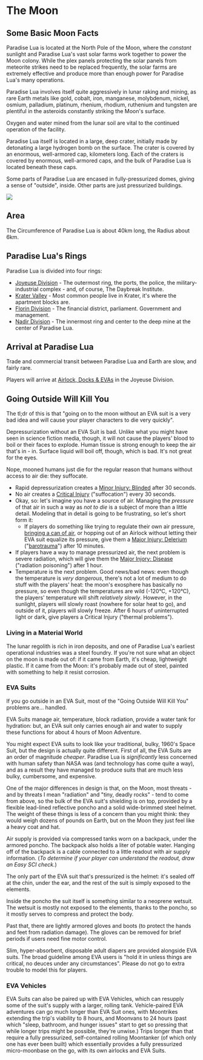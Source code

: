 # The Moon

## Some Basic Moon Facts

Paradise Lua is located at the North Pole of the Moon, where the _constant_ sunlight and Paradise Lua's vast solar farms work together to
power the Moon colony. While the plex panels protecting the solar panels from meteorite strikes need to be replaced frequently, the solar farms
are extremely effective and produce more than enough power for Paradise Lua's many operations.

Paradise Lua involves itself quite aggressively in lunar raking and mining, as rare Earth metals like gold, cobalt, iron,
manganese, molybdenum, nickel, osmium, palladium,
platinum, rhenium, rhodium, ruthenium and tungsten are plentiful in the asteroids constantly striking the Moon's surface.

Oxygen and water mined from the lunar soil are vital to the continued operation of the facility.

Paradise Lua itself is located in a large, deep crater, initially made by detonating a large hydrogen bomb on the surface.
The crater is covered by an enormous, well-armored cap, kilometers long.
Each of the craters is covered by enormous, well-armored caps, and the bulk of Paradise Lua is located beneath these caps.

Some parts of Paradise Lua are encased in fully-pressurized domes, giving a sense of "outside", inside.
Other parts are just pressurized buildings.

![](/images/paradise-lua-slice-diagram.png)

## Area

The Circumference of Paradise Lua is about 40km long, the Radius about 6km.

## Paradise Lua's Rings

Paradise Lua is divided into four rings:

* [Joyeuse Division](./joyeuse.md) - The outermost ring, the ports, the police, the military-industrial complex - and, of course, The Daybreak Institute.
* [Krater Valley](./krater.md) - Most common people live in Krater, it's where the apartment blocks are.
* [Florin Division](./florin.md) - The financial district, parliament. Government and management.
* [Nadir Division](./nadir.md) - The innermost ring and center to the deep mine at the center of Paradise Lua.

## Arrival at Paradise Lua

Trade and commercial transit between Paradise Lua and Earth are slow, and fairly rare.

Players will arrive at [Airlock, Docks & EVAs](./joyeuse/airlock.md) in the Joyeuse Division.

## Going Outside Will Kill You

The tl;dr of this is that "going on to the moon without an EVA suit is a very bad idea and will cause your player characters to die very quickly".

Depressurization without an EVA Suit is bad. Unlike what you might have seen in science fiction
media, though, it will not cause the players' blood to boil or their faces to explode. Human tissue
is strong enough to keep the air that's in - in. Surface liquid will boil off, though, which is bad.
It's not great for the eyes.

Nope, mooned humans just die for the regular reason that humans without access to air die: they suffocate.

* Rapid depressurization creates a [Minor Injury: Blinded](/player/generated/minorinjuries.md#blinded) after 30 seconds.
* No air creates a [Critical Injury](/player/generated/criticalinjuries.md) ("suffocation") every 30 seconds.
* Okay, so: let's imagine you have a source of air. Managing the _pressure_ of that air in such a way as _not to die_ is a subject of more than a little detail. Modeling that in detail is going to be frustrating, so let's short form it:
   * If players do something like trying to regulate their own air pressure, [bringing a can of air](https://www.youtube.com/watch?v=kCX6H90RvPU), or hopping out of an Airlock without letting their EVA suit equalize its pressure, give them a [Major Injury: Delerium](/player/generated/majorinjuries.md#delerium) ("[barotrauma](https://en.wikipedia.org/wiki/Barotrauma)") after 10 minutes.
* If players have a way to manage pressurized air, the next problem is severe radiation, which will give them the [Major Injory: Disease](/player/generated/majorinjuries.md#disease) ("radiation poisoning") after 1 hour.
* Temperature is the next problem. Good news/bad news: even though the temperature is _very dangerous_, there's not a lot of medium to do stuff with the players' heat: the moon's exosphere has basically no pressure, so even though the temperatures are wild (-120°C, +120°C), the players' temperature will shift _relatively slowly_. However, in the sunlight,
  players will slowly roast (nowhere for solar heat to go), and outside of it, players will slowly freeze. After 6 hours of uninterrupted light or dark, give players a Critical Injury ("thermal problems").

### Living in a Material World
The lunar regolith is rich in iron deposits, and one of Paradise Lua's earliest operational industries was a steel foundry. If you're not sure
what an object on the moon is made out of: if it came from Earth, it's cheap, lightweight plastic. If it came from the Moon: it's probably
made out of steel, painted with something to help it resist corrosion.

### EVA Suits

If you go outside in an EVA Suit, most of the "Going Outside Will Kill You" problems are... handled.

EVA Suits manage air, temperature, block radiation, provide a water tank for hydration: but, an EVA suit only carries enough air and water to supply these functions for about 4 hours of Moon Adventure.

You might expect EVA suits to look like your traditional, bulky, 1960's Space Suit, but the design is actually quite different. First of all, the EVA Suits
are an order of magnitude _cheaper_. Paradise Lua is _significantly_ less concerned with human safety than NASA was (and technology has come quite a way),
and as a result they have managed to produce suits that are much less bulky, cumbersome, and expensive.

One of the major differences in design is that, on the Moon, most threats - and by threats I mean "radiation" and "tiny, deadly rocks" - tend to come from
above, so the bulk of the EVA suit's shielding is on top, provided by a flexible lead-lined reflective poncho and a solid wide-brimmed steel helmet.
The weight of these things is less of a concern than you might think: they would weigh dozens of pounds on Earth, but on the Moon they just feel like a heavy
coat and hat.

Air supply is provided via compressed tanks worn on a backpack, under the armored poncho. The backpack also holds a liter of potable water. Hanging off of
the backpack is a cable connected to a little readout with air supply information. (_To determine if your player can understand the readout, draw an Easy SCI check._)

The only part of the EVA suit that's pressurized is the helmet: it's sealed off at the chin, under the ear, and the rest of the suit is simply exposed to the elements.

Inside the poncho the suit itself is something similar to a neoprene wetsuit. The wetsuit is mostly not exposed to the elements, thanks to the poncho,
so it mostly serves to compress and protect the body.

Past that, there are lightly armored gloves and boots (to protect the hands and feet from radiation damage). The gloves can be removed for brief periods
if users need fine motor control.

Slim, hyper-absorbent, disposable adult diapers are provided alongside EVA suits. The broad guideline among EVA users is
"hold it in unless things are critical, no deuces under any circumstances". Please do not go to extra trouble to model this for players.

### EVA Vehicles

EVA Suits can also be paired up with EVA Vehicles, which can resupply some of the suit's supply with a larger, rolling tank. Vehicle-paired EVA adventures can go much longer than EVA Suit ones, with Moontrikes extending the trip's viability to 8 hours, and Moonvans to 24 hours (past which "sleep, bathroom, and hunger issues" start to get so pressing that while longer trips might be possible, they're unwise.) Trips longer than that require a fully pressurized, self-contained rolling Moontanker (of which only one has ever been built) which essentially provides a fully pressurized micro-moonbase on the go, with its own airlocks and EVA Suits.
